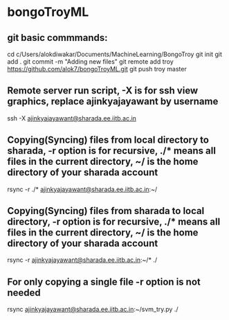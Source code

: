# bongoTroyML
## git basic commmands:
cd c/Users/alokdiwakar/Documents/MachineLearning/BongoTroy
git init 
git add .
git commit -m "Adding new files"
git remote add troy https://github.com/alok7/bongoTroyML.git
git push troy master

## Remote server run script, -X is for ssh view graphics, replace ajinkyajayawant by username
ssh -X ajinkyajayawant@sharada.ee.iitb.ac.in
## Copying(Syncing) files from local directory to sharada, -r option is for recursive, ./* means all files in the current directory, ~/ is the home directory of your sharada account
rsync -r ./* ajinkyajayawant@sharada.ee.iitb.ac.in:~/
## Copying(Syncing) files from sharada to local directory, -r option is for recursive, ./* means all files in the current directory, ~/ is the home directory of your sharada account
rsync -r ajinkyajayawant@sharada.ee.iitb.ac.in:~/* ./
## For only copying a single file -r option is not needed
rsync ajinkyajayawant@sharada.ee.iitb.ac.in:~/svm_try.py ./
